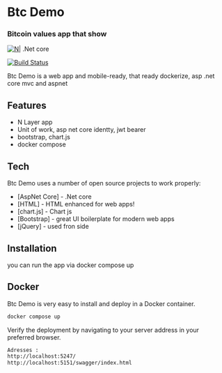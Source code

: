 # Btc Demo
### Bitcoin values app that show

[![N|](https://img-prod-cms-rt-microsoft-com.akamaized.net/cms/api/am/imageFileData/RE1Mu3b?ver=5c31)](https://learn.microsoft.com/tr-tr/aspnet/core) .Net core

[![Build Status](https://travis-ci.org/joemccann/dillinger.svg?branch=master)](https://learn.microsoft.com/tr-tr/aspnet/core)

Btc Demo is a web app and mobile-ready, that ready dockerize,
asp .net core mvc and aspnet

## Features

- N Layer app
- Unit of work, asp net core identty, jwt bearer
- bootstrap, chart.js
- docker compose

## Tech

Btc Demo uses a number of open source projects to work properly:

- [AspNet Core] - .Net core
- [HTML] - HTML enhanced for web apps!
- [chart.js] - Chart js
- [Bootstrap] - great UI boilerplate for modern web apps
- [jQuery] - used fron side
  

## Installation

you can run the app via docker compose up

## Docker

Btc Demo is very easy to install and deploy in a Docker container.

```sh
docker compose up
```

Verify the deployment by navigating to your server address in
your preferred browser.

```sh
Adresses : 
http://localhost:5247/
http://localhost:5151/swagger/index.html
```


